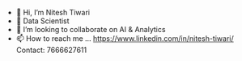 - 👋 Hi, I’m Nitesh Tiwari
- 👀 Data Scientist 
- 💞️ I’m looking to collaborate on AI & Analytics 
- 📫 How to reach me ... https://www.linkedin.com/in/nitesh-tiwari/        Contact: 7666627611

<!---
NiteshT33/NiteshT33 is a ✨ special ✨ repository because its `README.md` (this file) appears on your GitHub profile.
You can click the Preview link to take a look at your changes.
--->
